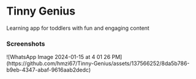 <h1>Tinny Genius</h1>
<p>Learning app for toddlers with fun and engaging content</p>

<h3>Screenshots</h3>
![WhatsApp Image 2024-01-15 at 4 01 26 PM](https://github.com/hmzi67/Tinny-Genius/assets/137566252/8da5b786-b9eb-4347-abaf-9616aab2dedc)
